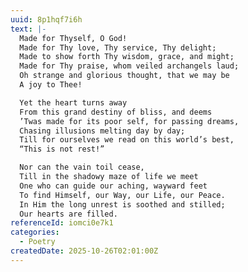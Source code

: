```yaml
---
uuid: 8p1hqf7i6h
text: |-
  Made for Thyself, O God!
  Made for Thy love, Thy service, Thy delight;
  Made to show forth Thy wisdom, grace, and might;
  Made for Thy praise, whom veiled archangels laud;
  Oh strange and glorious thought, that we may be
  A joy to Thee!

  Yet the heart turns away
  From this grand destiny of bliss, and deems
  ’Twas made for its poor self, for passing dreams,
  Chasing illusions melting day by day;
  Till for ourselves we read on this world’s best,
  “This is not rest!”

  Nor can the vain toil cease,
  Till in the shadowy maze of life we meet
  One who can guide our aching, wayward feet
  To find Himself, our Way, our Life, our Peace.
  In Him the long unrest is soothed and stilled;
  Our hearts are filled.
referenceId: iomci0e7k1
categories:
  - Poetry
createdDate: 2025-10-26T02:01:00Z
---
```

